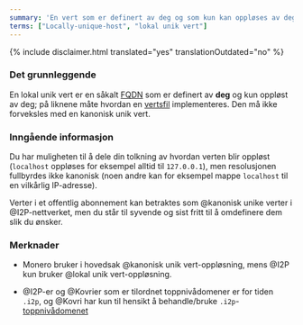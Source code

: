 ```yaml
---
summary: 'En vert som er definert av deg og som kun kan oppløses av deg'
terms: ["Locally-unique-host", "lokal unik vert"]
---
```


{% include disclaimer.html translated="yes" translationOutdated="no" %}

### Det grunnleggende

En lokal unik vert er en såkalt [FQDN](https://en.wikipedia.org/wiki/FQDN)
som er definert av **deg** og kun oppløst av deg; på liknene måte hvordan en
[vertsfil](https://en.wikipedia.org/wiki/Hosts_(file)) implementeres. Den må
ikke forveksles med en kanonisk unik vert.

### Inngående informasjon

Du har muligheten til å dele din tolkning av hvordan verten blir oppløst
(`localhost` oppløses for eksempel alltid til `127.0.0.1`), men resolusjonen
fullbyrdes ikke kanonisk (noen andre kan for eksempel mappe `localhost` til
en vilkårlig IP-adresse).

Verter i et offentlig abonnement kan betraktes som @kanonisk unike verter i
@I2P-nettverket, men du står til syvende og sist fritt til å omdefinere dem
slik du ønsker.

### Merknader

- Monero bruker i hovedsak @kanonisk unik vert-oppløsning, mens @I2P kun
bruker @lokal unik vert-oppløsning.

- @I2P-er og @Kovrier som er tilordnet toppnivådomener er for tiden `.i2p`,
og @Kovri har kun til hensikt å behandle/bruke
`.i2p`-[toppnivådomenet](https://en.wikipedia.org/wiki/Top_level_domain)
